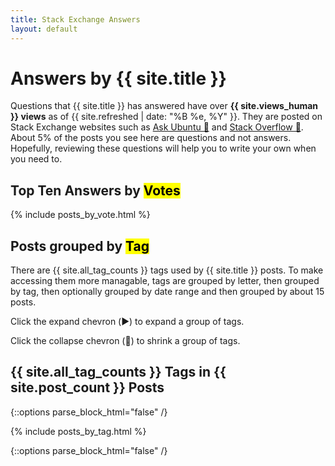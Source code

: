 ```yaml
---
title: Stack Exchange Answers
layout: default
---
```


# Answers by {{ site.title }}

Questions that {{ site.title }} has answered have over
 **{{ site.views_human }} views** as of {{ site.refreshed | date: "%B %e, %Y" }}.
They are posted on Stack Exchange websites
 such as [Ask Ubuntu 🔗](https://askubuntu.com "Visit www.askubuntu.com 🔗") and
[Stack Overflow 🔗](https://stackoverflow.com "Visit www.stackoverflow.com 🔗").
About 5% of the posts you see here are questions and not answers.
Hopefully, reviewing these questions will help you to write your own when you need to.

## Top Ten Answers by <mark>Votes</mark>

{% include posts_by_vote.html %}

## Posts grouped by <mark>Tag</mark>

There are {{ site.all_tag_counts }} tags used by {{ site.title }} posts.
To make accessing them more managable, tags are grouped by letter,
then grouped by tag, then optionally grouped by date range and then 
grouped by about 15 posts.

Click the expand chevron (▶️) to expand a group of tags.

Click the collapse chevron (🔽) to shrink a group of tags.

## {{ site.all_tag_counts }} Tags in {{ site.post_count }} Posts

{::options parse_block_html="false" /}

{% include posts_by_tag.html %}

{::options parse_block_html="false" /}

